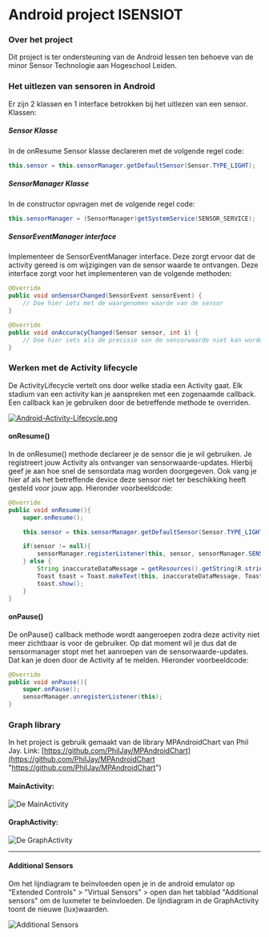# Android project ISENSIOT

### Over het project
Dit project is ter ondersteuning van de Android lessen ten behoeve van de minor Sensor Technologie aan Hogeschool Leiden.


### Het uitlezen van sensoren in Android
Er zijn 2 klassen en 1 interface betrokken bij het uitlezen van een sensor.
Klassen: 
##### Sensor Klasse
In de onResume Sensor klasse declareren met de volgende regel code:
```java
this.sensor = this.sensorManager.getDefaultSensor(Sensor.TYPE_LIGHT);
```

##### SensorManager Klasse
In de constructor opvragen met de volgende regel code:
```java
this.sensorManager = (SensorManager)getSystemService(SENSOR_SERVICE);
```


##### SensorEventManager interface
Implementeer de SensorEventManager interface. Deze zorgt ervoor dat de activity gereed is om wijzigingen van de sensor waarde te ontvangen. Deze interface zorgt voor het implementeren van de volgende methoden:
```java
@Override
public void onSensorChanged(SensorEvent sensorEvent) {
	// Doe hier iets met de waargenomen waarde van de sensor
}

@Override
public void onAccuracyChanged(Sensor sensor, int i) {
	// Doe hier iets als de precisie van de sensorwaarde niet kan worden gewaarborgd
}

```

### Werken met de Activity lifecycle
De ActivityLifecycle vertelt ons door welke stadia een Activity gaat. Elk stadium van een activity kan je aanspreken met een zogenaamde callback. Een callback kan je gebruiken door de betreffende methode te overriden.

[![Android-Activity-Lifecycle.png](https://i.postimg.cc/28M49x1x/Android-Activity-Lifecycle.png)](https://postimg.cc/565Y6LqH)

#### onResume()
In de onResume() methode declareer je de sensor die je wil gebruiken. Je registreert jouw Activity als ontvanger van sensorwaarde-updates. Hierbij geef je aan hoe snel de sensordata mag worden doorgegeven. Ook vang je hier af als het betreffende device deze sensor niet ter beschikking heeft gesteld voor jouw app. Hieronder voorbeeldcode: 
```java
@Override
public void onResume(){
	super.onResume();

	this.sensor = this.sensorManager.getDefaultSensor(Sensor.TYPE_LIGHT);

	if(sensor != null){
		sensorManager.registerListener(this, sensor, sensorManager.SENSOR_DELAY_FASTEST);
	} else {
		String inaccurateDataMessage = getResources().getString(R.string.sensorNotAvailable);
		Toast toast = Toast.makeText(this, inaccurateDataMessage, Toast.LENGTH_SHORT);
		toast.show();
	}
}
```

#### onPause()
De onPause() callback methode wordt aangeroepen zodra deze activity niet meer zichtbaar is voor de gebruiker. Op dat moment wil je dus dat de sensormanager stopt met het aanroepen van de sensorwaarde-updates. Dat kan je doen door de Activity af te melden. Hieronder voorbeeldcode: 
```java
@Override
public void onPause(){
	super.onPause();
	sensorManager.unregisterListener(this);
}
```



### Graph library
In het project is gebruik gemaakt van de library MPAndroidChart van Phil Jay. 
Link: [https://github.com/PhilJay/MPAndroidChart](https://github.com/PhilJay/MPAndroidChart "https://github.com/PhilJay/MPAndroidChart")



#### MainActivity:
![De MainActivity](https://i.postimg.cc/G9Lc7b38/main-Activity.png "De MainActivity")

#### GraphActivity:
![De GraphActivity](https://i.postimg.cc/K40mCC49/graph-Activity.png "De GraphActivity")


------------
#### Additional Sensors
Om het lijndiagram te beïnvloeden open je in de android emulator op "Extended Controls" > "Virtual Sensors" > open dan het tabblad "Additional sensors" om de luxmeter te beïnvloeden. De lijndiagram in de GraphActivity toont de nieuwe (lux)waarden.

![Additional Sensors](https://i.postimg.cc/64ptyfbL/additional-sensors.png "Additional Sensors")